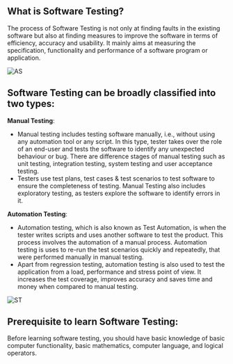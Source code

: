﻿## What is Software Testing? ##

The process of Software Testing is not only at finding faults in the existing software but also at finding measures to improve the software in terms of efficiency, accuracy and usability. It mainly aims at measuring the specification, functionality and performance of a software program or application.

![AS](https://github.com/rhushikesh2000/JAVA_TUTORIAL_/assets/142867318/8ae2b757-2769-420a-a1b8-4085e6ade93c)



## Software Testing can be broadly classified into two types: ##

**Manual Testing**:

- Manual testing includes testing software manually, i.e., without using any automation tool or any script. In this type, tester takes over the role of an end-user and tests the software to identify any unexpected behaviour or bug. There are difference stages of manual testing such as unit testing, integration testing, system testing and user acceptance testing.
- Testers use test plans, test cases & test scenarios to test software to ensure the completeness of testing. Manual Testing also includes exploratory testing, as testers explore the software to identify errors in it.      

**Automation Testing**:

- Automation testing, which is also known as Test Automation, is when the tester writes scripts and uses another software to test the product. This process involves the automation of a manual process. Automation testing is uses to re-run the test scenarios quickly and repeatedly, that were performed manually in manual testing.
- Apart  from regression testing, automation testing is also used to test the application from a load, performance and stress point of view. It increases the test coverage, improves accuracy and saves time and money when compared to manual testing.

![ST](https://github.com/rhushikesh2000/JAVA_TUTORIAL_/assets/142867318/fcf499c3-815a-4d06-b1d3-72c85470438b)


## Prerequisite to learn Software Testing: ## 

Before learning software testing, you should have basic knowledge of basic computer functionality, basic mathematics, computer language, and logical operators.
